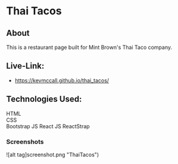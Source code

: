 # Thai Tacos

## About 

This is a restaurant page built for Mint Brown's Thai Taco company.

## Live-Link:

* https://kevmccall.github.io/thai_tacos/


## Technologies Used:

HTML               
CSS                
Bootstrap
JS
React JS
ReactStrap

### Screenshots
![alt tag]screenshot.png "ThaiTacos")
